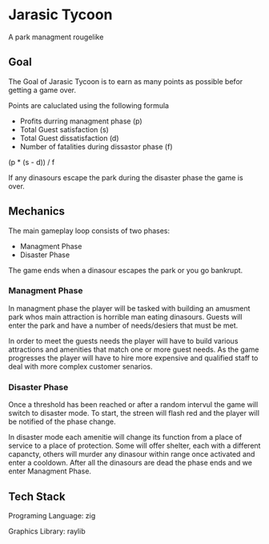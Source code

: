 # Jarasic Tycoon
A park managment rougelike

## Goal 
The Goal of Jarasic Tycoon is to earn as many points as possible befor getting a game over.

Points are caluclated using the following formula
- Profits durring managment phase (p)
- Total Guest satisfaction (s)
- Total Guest dissatisfaction (d)
- Number of fatalities during dissastor phase (f)

(p * (s - d)) / f

If any dinasours escape the park during the disaster phase the game is over.

## Mechanics

The main gameplay loop consists of two phases:
- Managment Phase
- Disaster Phase

The game ends when a dinasour escapes the park or you go bankrupt.

### Managment Phase
In managment phase the player will be tasked with building an amusment park whos main attraction is horrible man eating dinasours.
Guests will enter the park and have a number of needs/desiers that must be met.

In order to meet the guests needs the player will have to build various attractions and amenities that match one or more guest needs. As the game progresses the player will have to hire more expensive and qualified staff to deal with more complex customer senarios.

### Disaster Phase
Once a threshold has been reached or after a random intervul the game will switch to disaster mode. To start, the streen will flash red and the player will be notified of the phase change.

In disaster mode each amenitie will change its function from a place of service to a place of protection. Some will offer shelter, each with a different capancty, others will murder any dinasour within range once activated and enter a cooldown. After all the dinasours are dead the phase ends and we enter Managment Phase.

## Tech Stack
Programing Language: zig

Graphics Library: raylib
